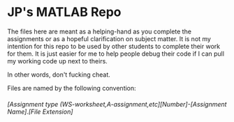 <h1>JP's MATLAB Repo</h1>
<p>The files here are meant as a helping-hand as you complete the assignments or as a hopeful clarification on subject matter. It is not my intention for this repo to be used by other students to complete their work for them. It is just easier for me to help people debug their code if I can pull my working code up next to theirs.</p>
<p>In other words, don't fucking cheat.</p>
<p>Files are named by the following convention:</p>
<h6>[Assignment type (WS-worksheet,A-assignment,etc][Number]-[Assignment Name].[File Extension]</h6>
